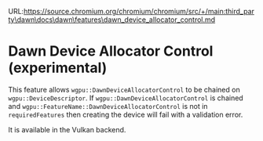 URL:https://source.chromium.org/chromium/chromium/src/+/main:third_party\dawn\docs\dawn\features\dawn_device_allocator_control.md
# Dawn Device Allocator Control (experimental)

This feature allows `wgpu::DawnDeviceAllocatorControl` to be chained on `wgpu::DeviceDescriptor`. If
`wgpu::DawnDeviceAllocatorControl` is chained and `wgpu::FeatureName::DawnDeviceAllocatorControl` is
not in `requiredFeatures` then creating the device will fail with a validation error.

It is available in the Vulkan backend.
